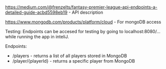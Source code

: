 https://medium.com/@frenzelts/fantasy-premier-league-api-endpoints-a-detailed-guide-acbd5598eb19 - API description

https://www.mongodb.com/products/platform/cloud - For mongoDB access

Testing:
Endpoints can be accesed for testing by going to localhost:8080/... while running the app in inteliJ.

Endpoints: 
- /players - returns a list of all players stored in MongoDB 
- /player/{playerId} - returns a specific player from MongoDB
